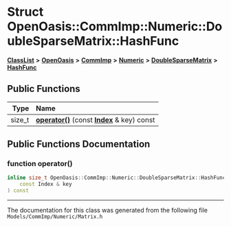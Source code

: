 

# Struct OpenOasis::CommImp::Numeric::DoubleSparseMatrix::HashFunc



[**ClassList**](annotated.md) **>** [**OpenOasis**](namespace_open_oasis.md) **>** [**CommImp**](namespace_open_oasis_1_1_comm_imp.md) **>** [**Numeric**](namespace_open_oasis_1_1_comm_imp_1_1_numeric.md) **>** [**DoubleSparseMatrix**](class_open_oasis_1_1_comm_imp_1_1_numeric_1_1_double_sparse_matrix.md) **>** [**HashFunc**](struct_open_oasis_1_1_comm_imp_1_1_numeric_1_1_double_sparse_matrix_1_1_hash_func.md)










































## Public Functions

| Type | Name |
| ---: | :--- |
|  size\_t | [**operator()**](#function-operator()) (const [**Index**](class_open_oasis_1_1_comm_imp_1_1_numeric_1_1_double_sparse_matrix_1_1_index.md) & key) const<br> |




























## Public Functions Documentation




### function operator() 

```C++
inline size_t OpenOasis::CommImp::Numeric::DoubleSparseMatrix::HashFunc::operator() (
    const Index & key
) const
```




------------------------------
The documentation for this class was generated from the following file `Models/CommImp/Numeric/Matrix.h`

